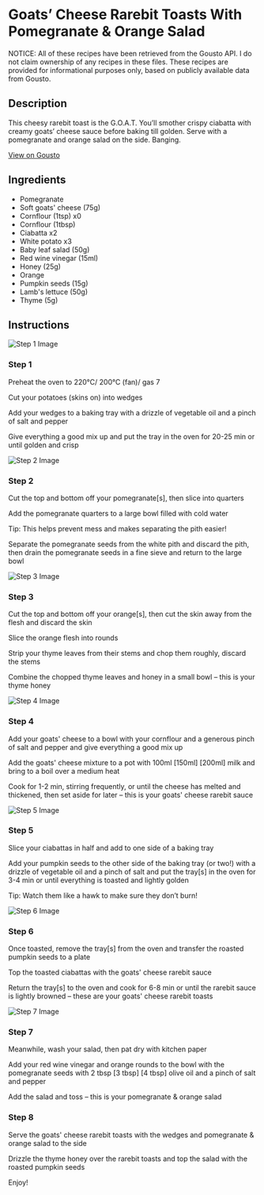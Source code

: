 # Goats’ Cheese Rarebit Toasts With Pomegranate & Orange Salad

NOTICE: All of these recipes have been retrieved from the Gousto API. I do not claim ownership of any recipes in these files. These recipes are provided for informational purposes only, based on publicly available data from Gousto.

## Description

This cheesy rarebit toast is the G.O.A.T. You’ll smother crispy ciabatta with creamy goats’ cheese sauce before baking till golden. Serve with a pomegranate and orange salad on the side. Banging.

[View on Gousto](https://www.gousto.co.uk/recipes/cookbook/goats-cheese-rarebit-toasts-with-pomegranate-orange-salad)

## Ingredients

- Pomegranate
- Soft goats' cheese (75g)
- Cornflour (1tsp) x0
- Cornflour (1tbsp)
- Ciabatta x2
- White potato x3
- Baby leaf salad (50g)
- Red wine vinegar (15ml)
- Honey (25g)
- Orange
- Pumpkin seeds (15g)
- Lamb's lettuce (50g)
- Thyme (5g)

## Instructions

![Step 1 Image](https://production-media.gousto.co.uk/cms/recipe-step-image/step-1-1688738987916-x200.jpg)

### Step 1

Preheat the oven to 220°C/ 200°C (fan)/ gas 7

Cut your potatoes (skins on) into wedges

Add your wedges to a baking tray with a drizzle of vegetable oil and a pinch of salt and pepper

Give everything a good mix up and put the tray in the oven for 20-25 min or until golden and crisp

![Step 2 Image](https://production-media.gousto.co.uk/cms/recipe-step-image/step-2-1688738993093-x200.jpg)

### Step 2

Cut the top and bottom off your pomegranate[s], then slice into quarters

Add the pomegranate quarters to a large bowl filled with cold water

Tip: This helps prevent mess and makes separating the pith easier!

Separate the pomegranate seeds from the white pith and discard the pith, then drain the pomegranate seeds in a fine sieve and return to the large bowl

![Step 3 Image](https://production-media.gousto.co.uk/cms/recipe-step-image/step-3-1688738996638-x200.jpg)

### Step 3

Cut the top and bottom off your orange[s], then cut the skin away from the flesh and discard the skin

Slice the orange flesh into rounds

Strip your thyme leaves from their stems and chop them roughly, discard the stems

Combine the chopped thyme leaves and honey in a small bowl – this is your thyme honey

![Step 4 Image](https://production-media.gousto.co.uk/cms/recipe-step-image/step-4-1688739000469-x200.jpg)

### Step 4

Add your goats' cheese to a bowl with your cornflour and a generous pinch of salt and pepper and give everything a good mix up

Add the goats' cheese mixture to a pot with 100ml <span class="text-purple">[150ml] </span><span class="text-danger">[200ml]</span> milk and bring to a boil over a medium heat

Cook for 1-2 min, stirring frequently, or until the cheese has melted and thickened, then set aside for later – this is your goats' cheese rarebit sauce

![Step 5 Image](https://production-media.gousto.co.uk/cms/recipe-step-image/step-5-1688739004959-x200.jpg)

### Step 5

Slice your ciabattas<span class="text-danger"> </span>in half and add to one side of a baking tray

Add your pumpkin seeds to the other side of the baking tray (or two!) with a drizzle of vegetable oil and a pinch of salt and put the tray[s] in the oven for 3-4 min or until everything is toasted and lightly golden

Tip: Watch them like a hawk to make sure they don’t burn!

![Step 6 Image](https://production-media.gousto.co.uk/cms/recipe-step-image/step-6-1688739009649-x200.jpg)

### Step 6

Once toasted, remove the tray[s] from the oven and transfer the roasted pumpkin seeds to a plate

Top the toasted ciabattas with the goats' cheese rarebit sauce

Return the tray[s] to the oven and cook for 6-8 min or until the rarebit sauce is lightly browned – these are your goats' cheese rarebit toasts

![Step 7 Image](https://production-media.gousto.co.uk/cms/recipe-step-image/step-7-1688739013717-x200.jpg)

### Step 7

Meanwhile, wash your salad, then pat dry with kitchen paper

Add your red wine vinegar and orange rounds to the bowl with the pomegranate seeds with 2 tbsp <span class="text-purple">[3 tbsp]</span> <span class="text-danger">[4 tbsp]</span> olive oil and a pinch of salt and pepper

Add the salad and toss – this is your pomegranate & orange salad

### Step 8

Serve the goats' cheese rarebit toasts with the wedges and pomegranate & orange salad to the side

Drizzle the thyme honey over the rarebit toasts and top the salad with the roasted pumpkin seeds

Enjoy!


